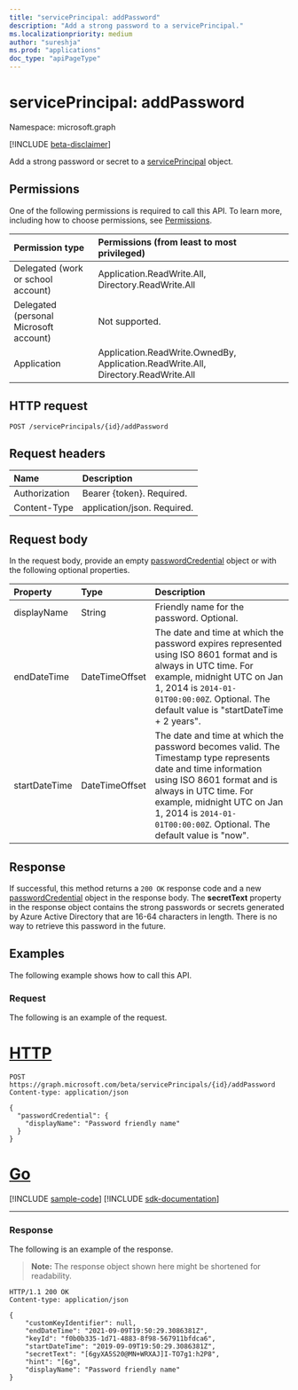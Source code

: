 ```yaml
---
title: "servicePrincipal: addPassword"
description: "Add a strong password to a servicePrincipal."
ms.localizationpriority: medium
author: "sureshja"
ms.prod: "applications"
doc_type: "apiPageType"
---
```


# servicePrincipal: addPassword

Namespace: microsoft.graph

[!INCLUDE [beta-disclaimer](../../includes/beta-disclaimer.md)]

Add a strong password or secret to a [servicePrincipal](../resources/serviceprincipal.md) object.

## Permissions

One of the following permissions is required to call this API. To learn more, including how to choose permissions, see [Permissions](/graph/permissions-reference).

| Permission type                        | Permissions (from least to most privileged) |
|:---------------------------------------|:--------------------------------------------|
| Delegated (work or school account)     | Application.ReadWrite.All, Directory.ReadWrite.All |
| Delegated (personal Microsoft account) | Not supported. |
| Application                            | Application.ReadWrite.OwnedBy, Application.ReadWrite.All, Directory.ReadWrite.All |

## HTTP request

<!-- { "blockType": "ignored" } -->

```http
POST /servicePrincipals/{id}/addPassword
```

## Request headers

| Name           | Description                |
|:---------------|:---------------------------|
| Authorization  | Bearer {token}. Required.  |
| Content-Type   | application/json. Required.|

## Request body

In the request body, provide an empty [passwordCredential](../resources/passwordcredential.md) object or with the following optional properties.

| Property	   | Type	|Description|
|:---------------|:--------|:----------|
| displayName | String | Friendly name for the password. Optional. |
| endDateTime | DateTimeOffset | The date and time at which the password expires represented using ISO 8601 format and is always in UTC time. For example, midnight UTC on Jan 1, 2014 is `2014-01-01T00:00:00Z`. Optional. The default value is "startDateTime + 2 years". |
| startDateTime | DateTimeOffset | The date and time at which the password becomes valid. The Timestamp type represents date and time information using ISO 8601 format and is always in UTC time. For example, midnight UTC on Jan 1, 2014 is `2014-01-01T00:00:00Z`. Optional. The default value is "now". |

## Response

If successful, this method returns a `200 OK` response code and a new [passwordCredential](../resources/passwordcredential.md) object in the response body. The **secretText** property in the response object contains the strong passwords or secrets generated by Azure Active Directory that are 16-64 characters in length. There is no way to retrieve this password in the future.

## Examples

The following example shows how to call this API.

### Request

The following is an example of the request.

# [HTTP](#tab/http)
<!-- {
  "blockType": "request",
  "name": "servicePrincipal_addpassword"
}-->

```http
POST https://graph.microsoft.com/beta/servicePrincipals/{id}/addPassword
Content-type: application/json

{
  "passwordCredential": {
    "displayName": "Password friendly name"
  }
}
```

# [Go](#tab/go)
[!INCLUDE [sample-code](../includes/snippets/go/serviceprincipal-addpassword-go-snippets.md)]
[!INCLUDE [sdk-documentation](../includes/snippets/snippets-sdk-documentation-link.md)]

---


### Response

The following is an example of the response.
>**Note:** The response object shown here might be shortened for readability.
<!-- {
  "blockType": "response",
  "truncated": true,
  "@odata.type": "microsoft.graph.passwordCredential"
} -->

```http
HTTP/1.1 200 OK
Content-type: application/json

{
    "customKeyIdentifier": null,
    "endDateTime": "2021-09-09T19:50:29.3086381Z",
    "keyId": "f0b0b335-1d71-4883-8f98-567911bfdca6",
    "startDateTime": "2019-09-09T19:50:29.3086381Z",
    "secretText": "[6gyXA5S20@MN+WRXAJ]I-TO7g1:h2P8",
    "hint": "[6g",
    "displayName": "Password friendly name"
}
```

<!-- uuid: 16cd6b66-4b1a-43a1-adaf-3a886856ed98
2019-02-04 14:57:30 UTC -->
<!-- {
  "type": "#page.annotation",
  "description": "servicePrincipal: addPassword",
  "keywords": "",
  "section": "documentation",
  "tocPath": ""
}-->



